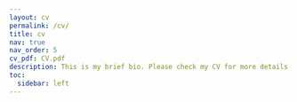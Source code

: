 ```yaml
---
layout: cv
permalink: /cv/
title: cv
nav: true
nav_order: 5
cv_pdf: CV.pdf
description: This is my brief bio. Please check my CV for more details.
toc:
  sidebar: left
---
```

